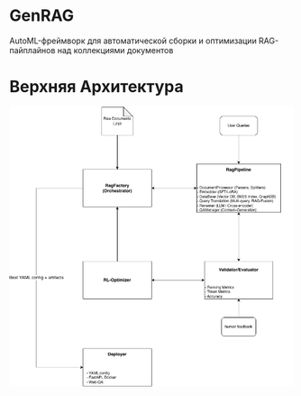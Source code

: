 # GenRAG

AutoML-фреймворк для автоматической сборки и оптимизации RAG-пайплайнов над коллекциями документов

# Верхняя Архитектура
![Архитектура проекта](docs/pics/GenRAG.drawio.png)